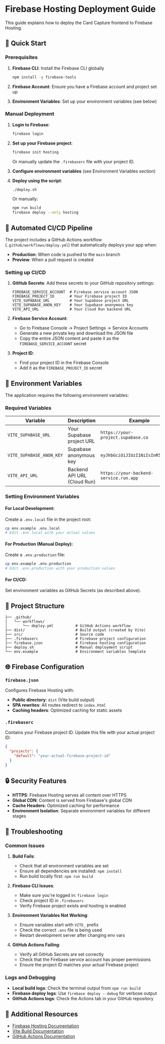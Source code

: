 # Firebase Hosting Deployment Guide

This guide explains how to deploy the Card Capture frontend to Firebase Hosting.

## 🚀 Quick Start

### Prerequisites

1. **Firebase CLI**: Install the Firebase CLI globally
   ```bash
   npm install -g firebase-tools
   ```

2. **Firebase Account**: Ensure you have a Firebase account and project set up

3. **Environment Variables**: Set up your environment variables (see below)

### Manual Deployment

1. **Login to Firebase**:
   ```bash
   firebase login
   ```

2. **Set up your Firebase project**:
   ```bash
   firebase init hosting
   ```
   Or manually update the `.firebaserc` file with your project ID.

3. **Configure environment variables** (see Environment Variables section)

4. **Deploy using the script**:
   ```bash
   ./deploy.sh
   ```

   Or manually:
   ```bash
   npm run build
   firebase deploy --only hosting
   ```

## 🔄 Automated CI/CD Pipeline

The project includes a GitHub Actions workflow (`.github/workflows/deploy.yml`) that automatically deploys your app when:

- **Production**: When code is pushed to the `main` branch
- **Preview**: When a pull request is created

### Setting up CI/CD

1. **GitHub Secrets**: Add these secrets to your GitHub repository settings:
   ```
   FIREBASE_SERVICE_ACCOUNT  # Firebase service account JSON
   FIREBASE_PROJECT_ID       # Your Firebase project ID
   VITE_SUPABASE_URL         # Your Supabase project URL
   VITE_SUPABASE_ANON_KEY    # Your Supabase anonymous key
   VITE_API_URL              # Your Cloud Run backend URL
   ```

2. **Firebase Service Account**:
   - Go to Firebase Console → Project Settings → Service Accounts
   - Generate a new private key and download the JSON file
   - Copy the entire JSON content and paste it as the `FIREBASE_SERVICE_ACCOUNT` secret

3. **Project ID**:
   - Find your project ID in the Firebase Console
   - Add it as the `FIREBASE_PROJECT_ID` secret

## 🔧 Environment Variables

The application requires the following environment variables:

### Required Variables

| Variable | Description | Example |
|----------|-------------|---------|
| `VITE_SUPABASE_URL` | Your Supabase project URL | `https://your-project.supabase.co` |
| `VITE_SUPABASE_ANON_KEY` | Supabase anonymous key | `eyJhbGciOiJIUzI1NiIsInR5cCI6...` |
| `VITE_API_URL` | Backend API URL (Cloud Run) | `https://your-backend-service.run.app` |

### Setting Environment Variables

#### For Local Development:
Create a `.env.local` file in the project root:
```bash
cp env.example .env.local
# Edit .env.local with your actual values
```

#### For Production (Manual Deploy):
Create a `.env.production` file:
```bash
cp env.example .env.production
# Edit .env.production with your production values
```

#### For CI/CD:
Set environment variables as GitHub Secrets (as described above).

## 📁 Project Structure

```
├── .github/
│   └── workflows/
│       └── deploy.yml          # GitHub Actions workflow
├── dist/                       # Build output (created by Vite)
├── src/                        # Source code
├── .firebaserc                 # Firebase project configuration
├── firebase.json               # Firebase hosting configuration
├── deploy.sh                   # Manual deployment script
└── env.example                 # Environment variables template
```

## 🌐 Firebase Configuration

### `firebase.json`
Configures Firebase Hosting with:
- **Public directory**: `dist` (Vite build output)
- **SPA rewrites**: All routes redirect to `index.html`
- **Caching headers**: Optimized caching for static assets

### `.firebaserc`
Contains your Firebase project ID. Update this file with your actual project ID:
```json
{
  "projects": {
    "default": "your-actual-firebase-project-id"
  }
}
```

## 🔒 Security Features

- **HTTPS**: Firebase Hosting serves all content over HTTPS
- **Global CDN**: Content is served from Firebase's global CDN
- **Cache Headers**: Optimized caching for performance
- **Environment Isolation**: Separate environment variables for different stages

## 🚨 Troubleshooting

### Common Issues

1. **Build Fails**:
   - Check that all environment variables are set
   - Ensure all dependencies are installed: `npm install`
   - Run build locally first: `npm run build`

2. **Firebase CLI Issues**:
   - Make sure you're logged in: `firebase login`
   - Check project ID in `.firebaserc`
   - Verify Firebase project exists and hosting is enabled

3. **Environment Variables Not Working**:
   - Ensure variables start with `VITE_` prefix
   - Check the correct `.env` file is being used
   - Restart development server after changing env vars

4. **GitHub Actions Failing**:
   - Verify all GitHub Secrets are set correctly
   - Check that the Firebase service account has proper permissions
   - Ensure the project ID matches your actual Firebase project

### Logs and Debugging

- **Local build logs**: Check the terminal output from `npm run build`
- **Firebase deploy logs**: Use `firebase deploy --debug` for verbose output
- **GitHub Actions logs**: Check the Actions tab in your GitHub repository

## 📖 Additional Resources

- [Firebase Hosting Documentation](https://firebase.google.com/docs/hosting)
- [Vite Build Documentation](https://vitejs.dev/guide/build.html)
- [GitHub Actions Documentation](https://docs.github.com/en/actions) 